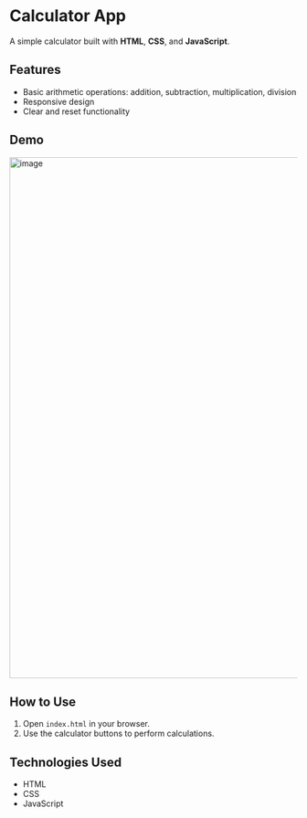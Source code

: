 # Calculator App

A simple calculator built with **HTML**, **CSS**, and **JavaScript**.

## Features
- Basic arithmetic operations: addition, subtraction, multiplication, division
- Responsive design
- Clear and reset functionality

## Demo
<img width="586" height="913" alt="image" src="https://github.com/user-attachments/assets/0cb9fa79-5127-4baf-b4d7-156fc7639111" />


## How to Use
1. Open `index.html` in your browser.
2. Use the calculator buttons to perform calculations.

## Technologies Used
- HTML
- CSS
- JavaScript


